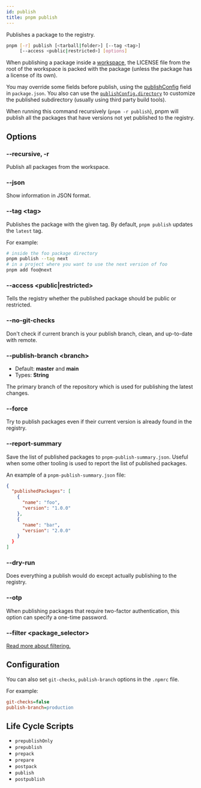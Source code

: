 ```yaml
---
id: publish
title: pnpm publish
---
```


Publishes a package to the registry.

```sh
pnpm [-r] publish [<tarball|folder>] [--tag <tag>]
     [--access <public|restricted>] [options]
```

When publishing a package inside a [workspace](../workspaces.md), the LICENSE file
from the root of the workspace is packed with the package (unless the package
has a license of its own).

You may override some fields before publish, using the
[publishConfig] field in `package.json`.
You also can use the [`publishConfig.directory`](../package_json.md#publishconfigdirectory) to customize the published subdirectory (usually using third party build tools).

When running this command recursively (`pnpm -r publish`), pnpm will publish all
the packages that have versions not yet published to the registry.

[publishConfig]: ../package_json.md#publishconfig

## Options

### --recursive, -r

Publish all packages from the workspace.

### --json

Show information in JSON format.

### --tag \<tag\>

Publishes the package with the given tag. By default, `pnpm publish` updates
the `latest` tag.

For example:

```sh
# inside the foo package directory
pnpm publish --tag next
# in a project where you want to use the next version of foo
pnpm add foo@next
```

### --access \<public|restricted\>

Tells the registry whether the published package should be public or restricted.

### --no-git-checks

Don't check if current branch is your publish branch, clean, and up-to-date with remote.

### --publish-branch \<branch\>

- Default: **master** and **main**
- Types: **String**

The primary branch of the repository which is used for publishing the latest
changes.

### --force

Try to publish packages even if their current version is already found in the
registry.

### --report-summary

Save the list of published packages to `pnpm-publish-summary.json`. Useful when some other tooling is used to report the list of published packages.

An example of a `pnpm-publish-summary.json` file:

```json
{
  "publishedPackages": [
    {
      "name": "foo",
      "version": "1.0.0"
    },
    {
      "name": "bar",
      "version": "2.0.0"
    }
  }
]
```

### --dry-run

Does everything a publish would do except actually publishing to the registry.

### --otp

When publishing packages that require two-factor authentication, this option can specify a one-time password.

### --filter \<package_selector\>

[Read more about filtering.](../filtering.md)

## Configuration

You can also set `git-checks`, `publish-branch` options in the `.npmrc` file.

For example:

```ini title=".npmrc"
git-checks=false
publish-branch=production
```

## Life Cycle Scripts

- `prepublishOnly`
- `prepublish`
- `prepack`
- `prepare`
- `postpack`
- `publish`
- `postpublish`
